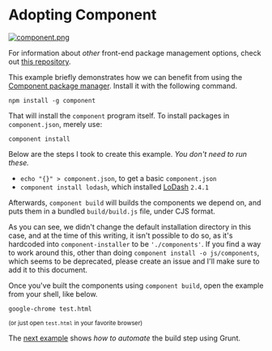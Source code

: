 # Adopting Component

[![component.png][1]][2]

For information about _other_ front-end package management options, check out [this repository][3].

This example briefly demonstrates how we can benefit from using the [Component package manager][2]. Install it with the following command.

```shell
npm install -g component
```

That will install the `component` program itself. To install packages in `component.json`, merely use:

```shell
component install
```

Below are the steps I took to create this example. _You don't need to run these._

- `echo "{}" > component.json`, to get a basic `component.json`
- `component install lodash`, which installed [LoDash][4] `2.4.1`

Afterwards, `component build` will builds the components we depend on, and puts them in a bundled `build/build.js` file, under CJS format.

As you can see, we didn't change the default installation directory in this case, and at the time of this writing, it isn't possible to do so, as it's hardcoded into `component-installer` to be `'./components'`. If you find a way to work around this, other than doing `component install -o js/components`, which seems to be deprecated, please create an issue and I'll make sure to add it to this document.

Once you've built the components using `component build`, open the example from your shell, like below.

```shell
google-chrome test.html
```

<sub>(or just open `test.html` in your favorite browser)</sub>

The [next example][5] shows _how to automate_ the build step using Grunt.

  [1]: http://i49.tinypic.com/e7nj9v.png
  [2]: http://component.io
  [3]: https://github.com/wilmoore/frontend-packagers
  [4]: http://lodash.com/docs
  [5]: https://github.com/bevacqua/buildfirst/tree/master/ch05/15_automate-component-build
